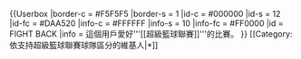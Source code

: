 {{Userbox
  |border-c = #F5F5F5
  |border-s = 1
  |id-c     = #000000
  |id-s     = 12
  |id-fc    = #DAA520
  |info-c   = #FFFFFF
  |info-s   = 10
  |info-fc  = #FF0000
  |id       = FIGHT BACK
  |info     = 這個用戶愛好'''[[超級籃球聯賽]]'''的比賽。
}}
[[Category:依支持超級籃球聯賽球隊區分的維基人|*]]